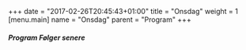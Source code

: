 +++
date = "2017-02-26T20:45:43+01:00"
title = "Onsdag"
weight = 1
[menu.main]
name = "Onsdag"
parent = "Program"
+++

##### Program Følger senere

<!--
{{< display_table_csv_program file="content/program/onsdag.csv" class="striped bordered" >}}
-->